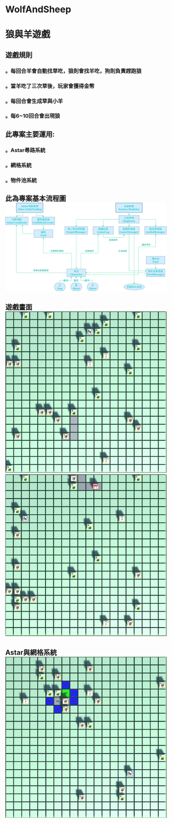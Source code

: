 # WolfAndSheep


<h1>狼與羊遊戲  
  
<h2>遊戲規則  
<h3>。每回合羊會自動找草吃，狼則會找羊吃，狗則負責趕跑狼  
<h3>。當羊吃了三次草後，玩家會獲得金幣  
<h3>。每回合會生成草與小羊  
<h3>。每6~10回合會出現狼  
  
<h2>此專案主要運用:  
<h3>。Astar尋路系統  
<h3>。網格系統  
<h3>。物件池系統  
  
<h2>此為專案基本流程圖  
  
<img src="https://github.com/silent717120/WolfAndSheep/blob/main/Introduce/System.png">  
  
<h2>遊戲畫面  
  
<img src="https://github.com/silent717120/WolfAndSheep/blob/main/Introduce/In1.gif">  
<img src="https://github.com/silent717120/WolfAndSheep/blob/main/Introduce/In2.gif">  
  
<h2>Astar與網格系統  
  
<img src="https://github.com/silent717120/WolfAndSheep/blob/main/Introduce/In3.gif">  
